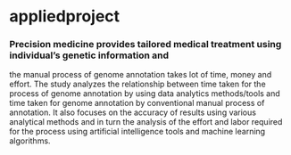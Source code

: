 # appliedproject
### Precision medicine provides tailored medical treatment using individual’s genetic information and 
the manual process of genome annotation takes lot of time, money and effort. The study analyzes 
the relationship between time taken for the process of genome annotation by using data analytics 
methods/tools and time taken for genome annotation by conventional manual process of 
annotation. It also focuses on the accuracy of results using various analytical methods and in turn 
the analysis of the effort and labor required for the process using artificial intelligence tools and 
machine learning algorithms.
